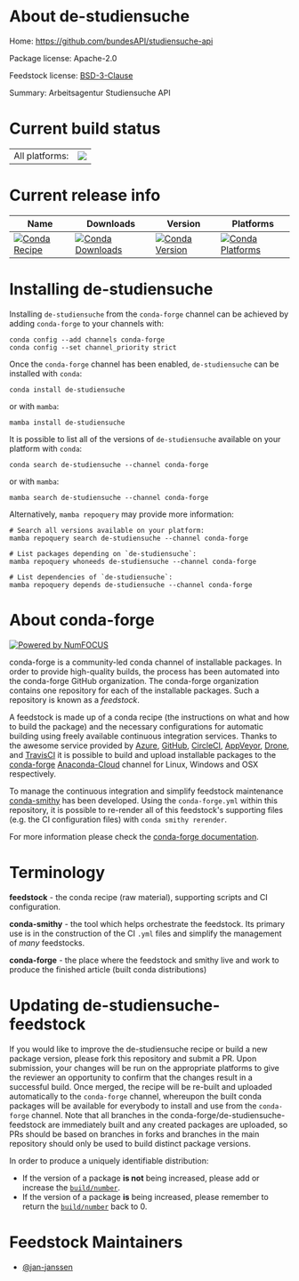 About de-studiensuche
=====================

Home: https://github.com/bundesAPI/studiensuche-api

Package license: Apache-2.0

Feedstock license: [BSD-3-Clause](https://github.com/conda-forge/de-studiensuche-feedstock/blob/main/LICENSE.txt)

Summary: Arbeitsagentur Studiensuche API

Current build status
====================


<table><tr><td>All platforms:</td>
    <td>
      <a href="https://dev.azure.com/conda-forge/feedstock-builds/_build/latest?definitionId=17507&branchName=main">
        <img src="https://dev.azure.com/conda-forge/feedstock-builds/_apis/build/status/de-studiensuche-feedstock?branchName=main">
      </a>
    </td>
  </tr>
</table>

Current release info
====================

| Name | Downloads | Version | Platforms |
| --- | --- | --- | --- |
| [![Conda Recipe](https://img.shields.io/badge/recipe-de--studiensuche-green.svg)](https://anaconda.org/conda-forge/de-studiensuche) | [![Conda Downloads](https://img.shields.io/conda/dn/conda-forge/de-studiensuche.svg)](https://anaconda.org/conda-forge/de-studiensuche) | [![Conda Version](https://img.shields.io/conda/vn/conda-forge/de-studiensuche.svg)](https://anaconda.org/conda-forge/de-studiensuche) | [![Conda Platforms](https://img.shields.io/conda/pn/conda-forge/de-studiensuche.svg)](https://anaconda.org/conda-forge/de-studiensuche) |

Installing de-studiensuche
==========================

Installing `de-studiensuche` from the `conda-forge` channel can be achieved by adding `conda-forge` to your channels with:

```
conda config --add channels conda-forge
conda config --set channel_priority strict
```

Once the `conda-forge` channel has been enabled, `de-studiensuche` can be installed with `conda`:

```
conda install de-studiensuche
```

or with `mamba`:

```
mamba install de-studiensuche
```

It is possible to list all of the versions of `de-studiensuche` available on your platform with `conda`:

```
conda search de-studiensuche --channel conda-forge
```

or with `mamba`:

```
mamba search de-studiensuche --channel conda-forge
```

Alternatively, `mamba repoquery` may provide more information:

```
# Search all versions available on your platform:
mamba repoquery search de-studiensuche --channel conda-forge

# List packages depending on `de-studiensuche`:
mamba repoquery whoneeds de-studiensuche --channel conda-forge

# List dependencies of `de-studiensuche`:
mamba repoquery depends de-studiensuche --channel conda-forge
```


About conda-forge
=================

[![Powered by
NumFOCUS](https://img.shields.io/badge/powered%20by-NumFOCUS-orange.svg?style=flat&colorA=E1523D&colorB=007D8A)](https://numfocus.org)

conda-forge is a community-led conda channel of installable packages.
In order to provide high-quality builds, the process has been automated into the
conda-forge GitHub organization. The conda-forge organization contains one repository
for each of the installable packages. Such a repository is known as a *feedstock*.

A feedstock is made up of a conda recipe (the instructions on what and how to build
the package) and the necessary configurations for automatic building using freely
available continuous integration services. Thanks to the awesome service provided by
[Azure](https://azure.microsoft.com/en-us/services/devops/), [GitHub](https://github.com/),
[CircleCI](https://circleci.com/), [AppVeyor](https://www.appveyor.com/),
[Drone](https://cloud.drone.io/welcome), and [TravisCI](https://travis-ci.com/)
it is possible to build and upload installable packages to the
[conda-forge](https://anaconda.org/conda-forge) [Anaconda-Cloud](https://anaconda.org/)
channel for Linux, Windows and OSX respectively.

To manage the continuous integration and simplify feedstock maintenance
[conda-smithy](https://github.com/conda-forge/conda-smithy) has been developed.
Using the ``conda-forge.yml`` within this repository, it is possible to re-render all of
this feedstock's supporting files (e.g. the CI configuration files) with ``conda smithy rerender``.

For more information please check the [conda-forge documentation](https://conda-forge.org/docs/).

Terminology
===========

**feedstock** - the conda recipe (raw material), supporting scripts and CI configuration.

**conda-smithy** - the tool which helps orchestrate the feedstock.
                   Its primary use is in the construction of the CI ``.yml`` files
                   and simplify the management of *many* feedstocks.

**conda-forge** - the place where the feedstock and smithy live and work to
                  produce the finished article (built conda distributions)


Updating de-studiensuche-feedstock
==================================

If you would like to improve the de-studiensuche recipe or build a new
package version, please fork this repository and submit a PR. Upon submission,
your changes will be run on the appropriate platforms to give the reviewer an
opportunity to confirm that the changes result in a successful build. Once
merged, the recipe will be re-built and uploaded automatically to the
`conda-forge` channel, whereupon the built conda packages will be available for
everybody to install and use from the `conda-forge` channel.
Note that all branches in the conda-forge/de-studiensuche-feedstock are
immediately built and any created packages are uploaded, so PRs should be based
on branches in forks and branches in the main repository should only be used to
build distinct package versions.

In order to produce a uniquely identifiable distribution:
 * If the version of a package **is not** being increased, please add or increase
   the [``build/number``](https://docs.conda.io/projects/conda-build/en/latest/resources/define-metadata.html#build-number-and-string).
 * If the version of a package **is** being increased, please remember to return
   the [``build/number``](https://docs.conda.io/projects/conda-build/en/latest/resources/define-metadata.html#build-number-and-string)
   back to 0.

Feedstock Maintainers
=====================

* [@jan-janssen](https://github.com/jan-janssen/)

